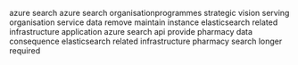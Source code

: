 azure search azure search organisationprogrammes strategic vision serving organisation service data remove maintain instance elasticsearch related infrastructure application azure search api provide pharmacy data consequence elasticsearch related infrastructure pharmacy search longer required